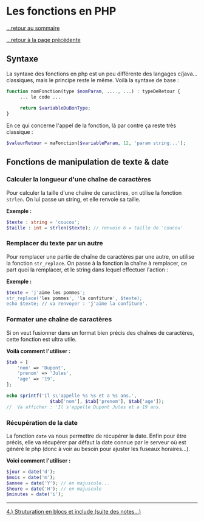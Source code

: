 # Les fonctions en PHP

[...retour au sommaire](../intro.md)

[...retour à la page précédente](syntaxe.md)

## Syntaxe

La syntaxe des fonctions en php est un peu différente des langages c/java... classiques, mais le principe reste le même. Voilà la syntaxe de base : 
```php
function nomFonction(type $nomParam, ...., ...) : typeDeRetour {
     ... le code ... 
     
     return $variableDuBonType;
}
```

En ce qui concerne l'appel de la fonction, là par contre ça reste très classique : 
```php
$valeurRetour = maFonction($variableParam, 12, 'param string...');
```

## Fonctions de manipulation de texte & date 
### Calculer la longueur d'une chaîne de caractères
Pour calculer la taille d'une chaîne de caractères, on utilise la fonction `strlen`. 
On lui passe un string, et elle renvoie sa taille. 

**Exemple :**
```php
$texte : string = 'coucou';
$taille : int = strlen($texte); // renvoie 6 = taille de 'coucou'
```

### Remplacer du texte par un autre
Pour remplacer une partie de chaîne de caractères par une autre, on utilise la fonction `str_replace`. On passe à la fonction la chaîne à remplacer, ce part quoi la remplacer, et le string dans lequel effectuer l'action : 

**Exemple :**
```php
$texte = 'j'aime les pommes';
str_replace('les pommes', 'la confiture', $texte);
echo $texte; // va renvoyer : 'j'aime la confiture'.
```

### Formater une chaîne de caractères
Si on veut fusionner dans un format bien précis des chaînes de caractères, cette fonction est ultra utile. 

**Voilà comment l'utiliser :**
```php
$tab = [
    'nom' => 'Dupont', 
    'prenom' => 'Jules', 
    'age' => '19',
];

echo sprintf('Il s\'appelle %s %s et a %s ans.', 
                $tab['nom'], $tab['prenom'], $tab['age']);
//  Va afficher : 'Il s'appelle Dupont Jules et a 19 ans. 
```

### Récupération de la date
La fonction `date` va nous permettre de récupérer la date. Enfin pour être précis, elle va récupérer par défaut la date connue par le serveur où est généré le php (donc à voir au besoin pour ajuster les fuseaux horaires...).

**Voici comment l'utiliser :**
```php
$jour = date('d');
$mois = date('m');
$annee = date('Y'); // en majuscule...
$heure = date('H'); // en majuscule 
$minutes = date('i'); 
```
---
[4.) Struturation en blocs et include (suite des notes...)](./blocs.md)